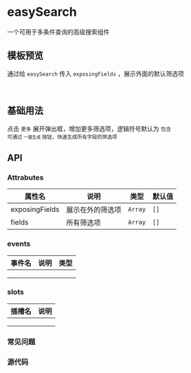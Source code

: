 # easySearch

一个可用于多条件查询的高级搜索组件

## 模板预览

通过给 `easySearch` 传入 `exposingFields` ，展示外面的默认筛选项
<demo vue="./demo.vue" scope="global" />

<br>

## 基础用法

点击 `更多` 展开弹出框，增加更多筛选项，逻辑符号默认为 `包含`<br>
<small>可通过 `一键生成` 按钮，快速生成所有字段的筛选项</small>
<demo vue="./index.vue" scope="global" />

## API

### Attrabutes

| 属性名         | 说明             | 类型    | 默认值 |
| -------------- | ---------------- | ------- | ------ |
| exposingFields | 展示在外的筛选项 | `Array` | `[]`   |
| fields         | 所有筛选项       | `Array` | `[]`   |



### events

| 事件名 | 说明 | 类型 |
| ------ | ---- | ---- |
|        |      |      |
|        |      |      |
|        |      |      |



### slots

| 插槽名 | 说明 |
| ------ | ---- |
|        |      |
|        |      |
|        |      |



### 常见问题



### 源代码

